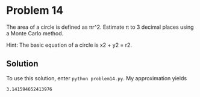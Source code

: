 # Problem 14

The area of a circle is defined as πr^2. Estimate π to 3 decimal places
using a Monte Carlo method.

Hint: The basic equation of a circle is x2 + y2 = r2.

## Solution

To use this solution, enter `python problem14.py`. My approximation yields

	3.141594652413976